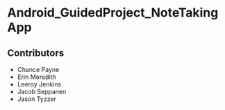 # Android_GuidedProject_NoteTakingApp

## Contributors
* Chance Payne
* Erin Meredith
* Leeroy Jenkins
* Jacob Seppanen
* Jason Tyzzer
